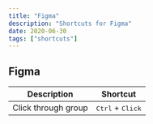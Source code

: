 ```yaml
---
title: "Figma"
description: "Shortcuts for Figma"
date: 2020-06-30
tags: ["shortcuts"]
---
```


## Figma

| Description                | Shortcut                                          |
| -------------------------- | ------------------------------------------------- |
| Click through group      | <kbd>Ctrl</kbd> + <kbd>Click</kbd>                  |
